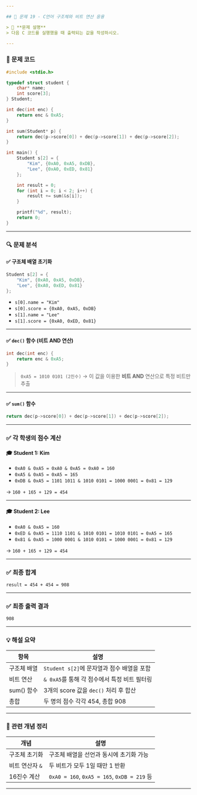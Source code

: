 ```yaml
---

## 💾 문제 19 - C언어 구조체와 비트 연산 응용

> 📌 **문제 설명**
> 다음 C 코드를 실행했을 때 출력되는 값을 작성하시오.

---
```


### 📄 문제 코드

```c
#include <stdio.h>

typedef struct student {
    char* name;
    int score[3];
} Student;

int dec(int enc) {
    return enc & 0xA5;
}

int sum(Student* p) {
    return dec(p->score[0]) + dec(p->score[1]) + dec(p->score[2]);
}

int main() {
    Student s[2] = {
        "Kim", {0xA0, 0xA5, 0xDB},
        "Lee", {0xA0, 0xED, 0x81}
    };

    int result = 0;
    for (int i = 0; i < 2; i++) {
        result += sum(&s[i]);
    }

    printf("%d", result);
    return 0;
}
```

---

### 🔍 문제 분석

#### ✅ 구조체 배열 초기화

```c
Student s[2] = {
    "Kim", {0xA0, 0xA5, 0xDB},
    "Lee", {0xA0, 0xED, 0x81}
};
```

* `s[0].name = "Kim"`
* `s[0].score = {0xA0, 0xA5, 0xDB}`
* `s[1].name = "Lee"`
* `s[1].score = {0xA0, 0xED, 0x81}`

---

#### ✅ `dec()` 함수 (비트 AND 연산)

```c
int dec(int enc) {
    return enc & 0xA5;
}
```

> `0xA5 = 1010 0101 (2진수)`
> → 이 값을 이용한 **비트 AND** 연산으로 특정 비트만 추출

---

#### ✅ `sum()` 함수

```c
return dec(p->score[0]) + dec(p->score[1]) + dec(p->score[2]);
```

---

### ✅ 각 학생의 점수 계산

#### 🎓 Student 1: Kim

* `0xA0 & 0xA5 = 0xA0 & 0xA5 = 0xA0 = 160`
* `0xA5 & 0xA5 = 0xA5 = 165`
* `0xDB & 0xA5 = 1101 1011 & 1010 0101 = 1000 0001 = 0x81 = 129`

→ `160 + 165 + 129 = 454`

---

#### 🎓 Student 2: Lee

* `0xA0 & 0xA5 = 160`
* `0xED & 0xA5 = 1110 1101 & 1010 0101 = 1010 0101 = 0xA5 = 165`
* `0x81 & 0xA5 = 1000 0001 & 1010 0101 = 1000 0001 = 0x81 = 129`

→ `160 + 165 + 129 = 454`

---

### ✅ 최종 합계

```
result = 454 + 454 = 908
```

---

### ✅ 최종 출력 결과

```
908
```

---

### 💡 해설 요약

| 항목       | 설명                             |
| -------- | ------------------------------ |
| 구조체 배열   | `Student s[2]`에 문자열과 점수 배열을 포함 |
| 비트 연산    | `& 0xA5`를 통해 각 점수에서 특정 비트 필터링  |
| sum() 함수 | 3개의 score 값을 `dec()` 처리 후 합산   |
| 총합       | 두 명의 점수 각각 454, 총합 908         |

---

### 📘 관련 개념 정리

| 개념         | 설명                                         |
| ---------- | ------------------------------------------ |
| 구조체 초기화    | 구조체 배열을 선언과 동시에 초기화 가능                     |
| 비트 연산자 `&` | 두 비트가 모두 1일 때만 1 반환                        |
| 16진수 계산    | `0xA0 = 160`, `0xA5 = 165`, `0xDB = 219` 등 |

---